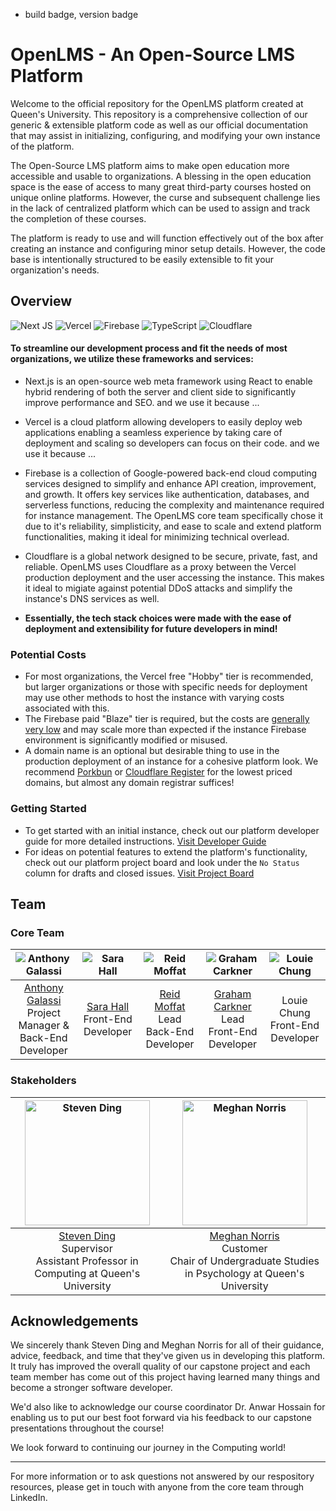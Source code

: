 - build badge, version badge
# OpenLMS - An Open-Source LMS Platform

Welcome to the official repository for the OpenLMS platform created at Queen's University. This repository is a comprehensive collection of our generic & extensible platform code as well as our official documentation that may assist in initializing, configuring, and modifying your own instance of the platform.

The Open-Source LMS platform aims to make open education more accessible and usable to organizations. A blessing in the open education space is the ease of access to many great third-party courses hosted on unique online platforms. However, the curse and subsequent challenge lies in the lack of centralized platform which can be used to assign and track the completion of these courses.

The platform is ready to use and will function effectively out of the box after creating an instance and configuring minor setup details. However, the code base is intentionally structured to be easily extensible to fit your organization's needs. 

## Overview
![Next JS](https://img.shields.io/badge/Next-black?style=for-the-badge&logo=next.js&logoColor=white)
![Vercel](https://img.shields.io/badge/vercel-%23000000.svg?style=for-the-badge&logo=vercel&logoColor=white)
![Firebase](https://img.shields.io/badge/firebase-a08021?style=for-the-badge&logo=firebase&logoColor=ffcd34)
![TypeScript](https://img.shields.io/badge/typescript-%23007ACC.svg?style=for-the-badge&logo=typescript&logoColor=white)
![Cloudflare](https://img.shields.io/badge/Cloudflare-F38020?style=for-the-badge&logo=Cloudflare&logoColor=white)

#### To streamline our development process and fit the needs of most organizations, we utilize these frameworks and services:

- Next.js is an open-source web meta framework using React to enable hybrid rendering of both the server and client side to significantly improve performance and SEO. and we use it because ...

- Vercel is a cloud platform allowing developers to easily deploy web applications enabling a seamless experience by taking care of deployment and scaling so developers can focus on their code. and we use it because ...

- Firebase is a collection of Google-powered back-end cloud computing services designed to simplify and enhance API creation, improvement, and growth. It offers key services like authentication, databases, and serverless functions, reducing the complexity and maintenance required for instance management. The OpenLMS core team specifically chose it due to it's reliability, simplisticity, and ease to scale and extend platform functionalities, making it ideal for minimizing technical overlead.

- Cloudflare is a global network designed to be secure, private, fast, and reliable. OpenLMS uses Cloudflare as a proxy between the Vercel production deployment and the user accessing the instance. This makes it ideal to migiate against potential DDoS attacks and simplify the instance's DNS services as well.

- **Essentially, the tech stack choices were made with the ease of deployment and extensibility for future developers in mind!**

### Potential Costs

- For most organizations, the Vercel free "Hobby" tier is recommended, but larger organizations or those with specific needs for deployment may use other methods to host the instance with varying costs associated with this.
- The Firebase paid "Blaze" tier is required, but the costs are [generally very low](https://firebase.google.com/pricing) and may scale more than expected if the instance Firebase environment is significantly modified or misused.
- A domain name is an optional but desirable thing to use in the production deployment of an instance for a cohesive platform look. We recommend [Porkbun](https://porkbun.com) or [Cloudflare Register](https://www.cloudflare.com/products/registrar/) for the lowest priced domains, but almost any domain registrar suffices!

### Getting Started

- To get started with an initial instance, check out our platform developer guide for more detailed instructions. [Visit Developer Guide](https://github.com/oompas/open-lms/blob/main/public/Administrator%20Guide.pdf)
- For ideas on potential features to extend the platform's functionality, check out our platform project board and look under the `No Status` column for drafts and closed issues. [Visit Project Board](https://github.com/users/oompas/projects/5)

## Team

### Core Team
| ![Anthony Galassi](https://lh3.googleusercontent.com/drive-viewer/AKGpihaqtMau7HzpGI1RHe64X24sSpjPQmbnql9G2jOuatgaxH6K_kxlMYFq3MM61zjbNxrttktnYb_ZmdRF-vFFy_7CSa8s=s2560) | ![Sara Hall](https://lh3.googleusercontent.com/drive-viewer/AKGpihbPPdTnJ81YvH_nI3qYfxlQw7e2smZa65i4pW1QqqQXNkIK5lmsa8DVn55Jzd1OVii4xu7rlSsih7QnIPw6m0lyO2sZ=s2560) | ![Reid Moffat](https://lh3.googleusercontent.com/drive-viewer/AKGpihbP2JcJN0aFrvgqW4vuMVEa6RwceHGpPaOWkWUqgd1W6Os49Jtwj0C8ff7sK5CKmzgjx2-awQ-O9AvACCNK2ujvGAgKqA=s2560) | ![Graham Carkner](https://lh3.googleusercontent.com/drive-viewer/AKGpiha-c16A1RCSIQh4ozZeF4pacr708eh0c0PHd0iw89EAQEnAYDfz6WOc34agYxJxKYO0YlBsezGqrU_hsmwC4vlT2sVi_g=s2560) | ![Louie Chung](https://lh3.googleusercontent.com/drive-viewer/AKGpihYxrGOgbOYdlFXaIxRhEWPU7twoPqe_E36NfdGzOdxN2R-Rvj4lKd_laQTNLHp_NwlNeIHsH3O43gz_R-2p3Z-e1P1tlg=s2560) |
|:-----------------------------:|:-----------------------:|:-------------------------:|:----------------------------:|:-------------------------:|
| [Anthony Galassi](https://www.linkedin.com/in/anthonygalassi/) <br> Project Manager & Back-End Developer | [Sara Hall](https://www.linkedin.com/in/sara-hall-canada/) <br> Front-End Developer | [Reid Moffat](https://www.linkedin.com/in/reid-moffat/) <br> Lead Back-End Developer | [Graham Carkner](https://www.linkedin.com/in/gcarkner/) <br> Lead Front-End Developer | Louie Chung <br> Front-End Developer |

### Stakeholders
| <img src="https://lh3.googleusercontent.com/drive-viewer/AKGpihaV8mxvYncmUL-eW1HcVFpBgFghRvzUPyiSU4KlASfLXHWDuvncC83TBuT7imZvs-M2nVXP65SiGK-NF2boFgrzTQn92A=s2560" width="200" alt="Steven Ding"/> | <img src="https://lh3.googleusercontent.com/drive-viewer/AKGpihaV8mxvYncmUL-eW1HcVFpBgFghRvzUPyiSU4KlASfLXHWDuvncC83TBuT7imZvs-M2nVXP65SiGK-NF2boFgrzTQn92A=s2560" width="200" alt="Meghan Norris"/> |
|:-----------------------------:|:-----------------------:|
| [Steven Ding](https://www.linkedin.com/in/stevenhding/) <br> Supervisor <br> Assistant Professor in Computing at Queen's University  | [Meghan Norris](https://www.linkedin.com/in/meghan-e-norris-0098b729/) <br> Customer <br> Chair of Undergraduate Studies in Psychology at Queen's University |

## Acknowledgements

We sincerely thank Steven Ding and Meghan Norris for all of their guidance, advice, feedback, and time that they've given us in developing this platform. It truly has improved the overall quality of our capstone project and each team member has come out of this project having learned many things and become a stronger software developer.

We'd also like to acknowledge our course coordinator Dr. Anwar Hossain for enabling us to put our best foot forward via his feedback to our capstone presentations throughout the course!

We look forward to continuing our journey in the Computing world!

---

For more information or to ask questions not answered by our respository resources, please get in touch with anyone from the core team through LinkedIn.
